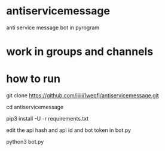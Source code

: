 # antiservicemessage
anti service message bot in pyrogram 

# work in groups and channels

# how to run
 
 git clone https://github.com/iiiiii1wepfj/antiservicemessage.git
 
 cd antiservicemessage
 
 pip3 install -U -r requirements.txt
 
 edit the api hash and api id and bot token in bot.py
 
python3 bot.py
